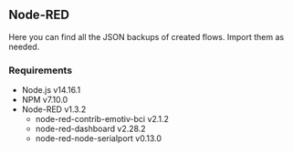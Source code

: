 ## Node-RED

Here you can find all the JSON backups of created flows. Import them as needed.

### Requirements
 - Node.js  v14.16.1
 - NPM      v7.10.0
 - Node-RED v1.3.2
    - node-red-contrib-emotiv-bci   v2.1.2
    - node-red-dashboard            v2.28.2
    - node-red-node-serialport      v0.13.0


